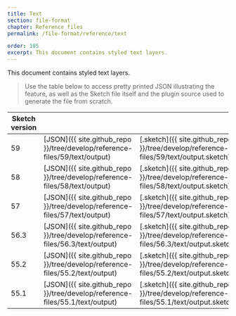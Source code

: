 ```yaml
---
title: Text
section: file-format
chapter: Reference files
permalink: /file-format/reference/text

order: 105
excerpt: This document contains styled text layers.
---
```


This document contains styled text layers.

> Use the table below to access pretty printed JSON illustrating the feature, as well as the Sketch file itself and the plugin source used to generate the file from scratch.

| Sketch version |  |  |  |
| --- | --- | --- | --- |
| 59 | [JSON]({{ site.github_repo }}/tree/develop/reference-files/59/text/output) | [.sketch]({{ site.github_repo }}/tree/develop/reference-files/59/text/output.sketch) | [Generator plugin]({{ site.github_repo }}/tree/develop/reference-files/plugin.sketchplugin/Contents/Sketch/text.js) |
| 58 | [JSON]({{ site.github_repo }}/tree/develop/reference-files/58/text/output) | [.sketch]({{ site.github_repo }}/tree/develop/reference-files/58/text/output.sketch) | [Generator plugin]({{ site.github_repo }}/tree/develop/reference-files/plugin.sketchplugin/Contents/Sketch/text.js) |
| 57 | [JSON]({{ site.github_repo }}/tree/develop/reference-files/57/text/output) | [.sketch]({{ site.github_repo }}/tree/develop/reference-files/57/text/output.sketch) | [Generator plugin]({{ site.github_repo }}/tree/develop/reference-files/plugin.sketchplugin/Contents/Sketch/text.js) |
| 56.3 | [JSON]({{ site.github_repo }}/tree/develop/reference-files/56.3/text/output) | [.sketch]({{ site.github_repo }}/tree/develop/reference-files/56.3/text/output.sketch) | [Generator plugin]({{ site.github_repo }}/tree/develop/reference-files/plugin.sketchplugin/Contents/Sketch/text.js) |
| 55.2 | [JSON]({{ site.github_repo }}/tree/develop/reference-files/55.2/text/output) | [.sketch]({{ site.github_repo }}/tree/develop/reference-files/55.2/text/output.sketch) | [Generator plugin]({{ site.github_repo }}/tree/develop/reference-files/plugin.sketchplugin/Contents/Sketch/text.js) |
| 55.1 | [JSON]({{ site.github_repo }}/tree/develop/reference-files/55.1/text/output) | [.sketch]({{ site.github_repo }}/tree/develop/reference-files/55.1/text/output.sketch) | [Generator plugin]({{ site.github_repo }}/tree/develop/reference-files/plugin.sketchplugin/Contents/Sketch/text.js) |
